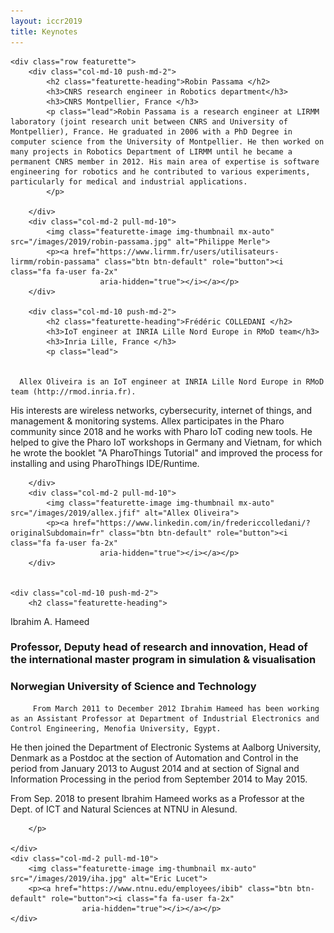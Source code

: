 ```yaml
---
layout: iccr2019
title: Keynotes
---
```


<div class="container marketing">

    <div class="row featurette">
        <div class="col-md-10 push-md-2">
            <h2 class="featurette-heading">Robin Passama </h2>
            <h3>CNRS research engineer in Robotics department</h3>
            <h3>CNRS Montpellier, France </h3>
            <p class="lead">Robin Passama is a research engineer at LIRMM laboratory (joint research unit between CNRS and University of Montpellier), France. He graduated in 2006 with a PhD Degree in computer science from the University of Montpellier. He then worked on many projects in Robotics Department of LIRMM until he became a permanent CNRS member in 2012. His main area of expertise is software engineering for robotics and he contributed to various experiments, particularly for medical and industrial applications.
            </p>

        </div>
        <div class="col-md-2 pull-md-10">
            <img class="featurette-image img-thumbnail mx-auto" src="/images/2019/robin-passama.jpg" alt="Philippe Merle">
            <p><a href="https://www.lirmm.fr/users/utilisateurs-lirmm/robin-passama" class="btn btn-default" role="button"><i class="fa fa-user fa-2x"
                        aria-hidden="true"></i></a></p>
        </div>

        <div class="col-md-10 push-md-2">
            <h2 class="featurette-heading">Frédéric COLLEDANI </h2>
            <h3>IoT engineer at INRIA Lille Nord Europe in RMoD team</h3>
            <h3>Inria Lille, France </h3>
            <p class="lead">


      Allex Oliveira is an IoT engineer at INRIA Lille Nord Europe in RMoD team (http://rmod.inria.fr).

His interests are wireless networks, cybersecurity, internet of things, and management & monitoring systems.
Allex participates in the Pharo community since 2018 and he works with Pharo IoT coding new tools.
He helped to give the Pharo IoT workshops in Germany and Vietnam, for which he wrote the booklet "A PharoThings Tutorial" and improved the process for installing and using PharoThings IDE/Runtime.

</p>

        </div>
        <div class="col-md-2 pull-md-10">
            <img class="featurette-image img-thumbnail mx-auto" src="/images/2019/allex.jfif" alt="Allex Oliveira">
            <p><a href="https://www.linkedin.com/in/fredericcolledani/?originalSubdomain=fr" class="btn btn-default" role="button"><i class="fa fa-user fa-2x"
                        aria-hidden="true"></i></a></p>
        </div>


    <div class="col-md-10 push-md-2">
        <h2 class="featurette-heading">

Ibrahim A. Hameed</h2>

<h3>Professor, Deputy head of research and innovation, Head of the international master program in simulation & visualisation</h3>
<h3>Norwegian University of Science and Technology  </h3>
<p class="lead">

         From March 2011 to December 2012 Ibrahim Hameed has been working as an Assistant Professor at Department of Industrial Electronics and Control Engineering, Menofia University, Egypt.

He then joined the Department of Electronic Systems at Aalborg University, Denmark as a Postdoc at the section of Automation and Control in the period from January 2013 to August 2014 and at section of Signal and Information Processing in the period from September 2014 to May 2015.

From Sep. 2018 to present Ibrahim Hameed works as a Professor at the Dept. of ICT and Natural Sciences at NTNU in Alesund.

        </p>

    </div>
    <div class="col-md-2 pull-md-10">
        <img class="featurette-image img-thumbnail mx-auto" src="/images/2019/iha.jpg" alt="Eric Lucet">
        <p><a href="https://www.ntnu.edu/employees/ibib" class="btn btn-default" role="button"><i class="fa fa-user fa-2x"
                    aria-hidden="true"></i></a></p>
    </div>

</div>
